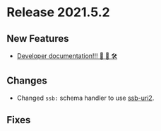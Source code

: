 # Release 2021.5.2

## New Features

* [Developer documentation!!! 🥰 🚧 🛠](/development/)

## Changes

* Changed `ssb:` schema handler to use [ssb-uri2](https://github.com/staltz/ssb-uri2).

## Fixes
